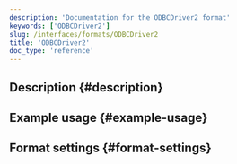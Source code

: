 ```yaml
---
description: 'Documentation for the ODBCDriver2 format'
keywords: ['ODBCDriver2']
slug: /interfaces/formats/ODBCDriver2
title: 'ODBCDriver2'
doc_type: 'reference'
---
```


## Description {#description}

## Example usage {#example-usage}

## Format settings {#format-settings}